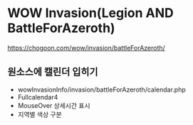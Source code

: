 # WOW Invasion(Legion AND BattleForAzeroth)
https://chogoon.com/wow/invasion/battleForAzeroth/

## 원소스에 캘린더 입히기
- wowInvasionInfo/invasion/battleForAzeroth/calendar.php
- Fullcalendar4
- MouseOver 상세시간 표시
- 지역별 색상 구분 
